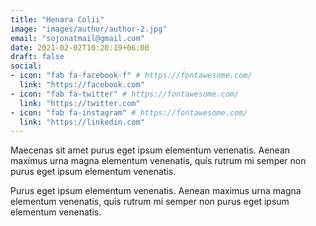 ```yaml
---
title: "Henara Colii"
image: "images/author/author-2.jpg"
email: "sojonatmail@gmail.com"
date: 2021-02-02T10:20:19+06:00
draft: false
social:
- icon: "fab fa-facebook-f" # https://fontawesome.com/
  link: "https://facebook.com"
- icon: "fab fa-twitter" # https://fontawesome.com/
  link: "https://twitter.com"
- icon: "fab fa-instagram" # https://fontawesome.com/
  link: "https://linkedin.com"
---
```


Maecenas sit amet purus eget ipsum elementum venenatis. Aenean maximus urna magna elementum venenatis, quis rutrum mi semper non purus eget ipsum elementum venenatis.

Purus eget ipsum elementum venenatis. Aenean maximus urna magna elementum venenatis, quis rutrum mi semper non purus eget ipsum elementum venenatis.